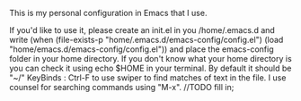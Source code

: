 This is my personal configuration in Emacs that I use.

If you'd like to use it, please create an init.el in you /home/.emacs.d and write
(when (file-exists-p "home/.emacs.d/emacs-config/config.el")
(load "home/emacs.d/emacs-config/config.el"))
and place the emacs-config folder in your home directory.
If you don't know what your home directory is you can check it using echo $HOME in your terminal.
By default it should be "~/"
KeyBinds :
Ctrl-F to use swiper to find matches of text in the file.
I use counsel for searching commands using "M-x".
//TODO fill in;

